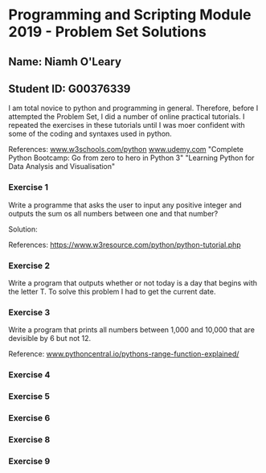 # **Programming and Scripting Module 2019 - Problem Set Solutions**

## **Name: Niamh O'Leary**

## **Student ID: G00376339**

I am total novice to python and programming in general. Therefore, before I attempted the Problem Set, I did a number of online practical tutorials. I repeated the exercises in these tutorials until I was moer confident with some of the coding and syntaxes used in python. 

References:
www.w3schools.com/python
www.udemy.com
  "Complete Python Bootcamp: Go from zero to hero in Python 3"
  "Learning Python for Data Analysis and Visualisation"
  
### **Exercise 1**

Write a programme that asks the user to input any positive integer and outputs the sum os all numbers between one and that number?

Solution: 

References:
https://www.w3resource.com/python/python-tutorial.php



### **Exercise 2**

Write a program that outputs whether or not today is a day that begins with the letter T. 
To solve this problem I had to get the current date. 


### **Exercise 3**

Write a program that prints all numbers between 1,000 and 10,000 that are devisible by 6 but not 12. 

Reference:
www.pythoncentral.io/pythons-range-function-explained/



### **Exercise 4**


### **Exercise 5**


### **Exercise 6**


### **Exercise 8**


### **Exercise 9**
